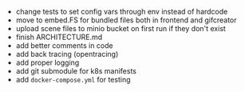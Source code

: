 - change tests to set config vars through env instead of hardcode
- move to embed.FS for bundled files both in frontend and gifcreator
- upload scene files to minio bucket on first run if they don't exist
- finish ARCHITECTURE.md
- add better comments in code
- add back tracing (opentracing)
- add proper logging
- add git submodule for k8s manifests
- add `docker-compose.yml` for testing
